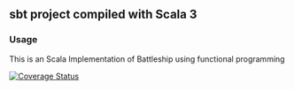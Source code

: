## sbt project compiled with Scala 3

### Usage

This is an Scala Implementation of Battleship using functional programming

[![Coverage Status](https://coveralls.io/repos/github/OmerEmurli/Battleship2/badge.svg?branch=master)](https://coveralls.io/github/OmerEmurli/Battleship2?branch=master)
